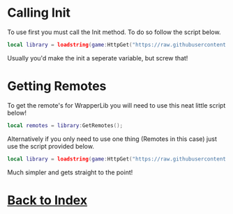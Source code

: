 # Calling Init
To use first you must call the Init method. To do so follow the script below.

```lua
local library = loadstring(game:HttpGet("https://raw.githubusercontent.com/RobloxArchiver/WrapperLib/main/games/brookhaven/source.lua"))():Init();
```

Usually you'd make the init a seperate variable, but screw that!

# Getting Remotes
To get the remote's for WrapperLib you will need to use this neat little script below!

```lua
local remotes = library:GetRemotes();
```

Alternatively if you only need to use one thing (Remotes in this case) just use the script provided below. 

```lua
local library = loadstring(game:HttpGet("https://raw.githubusercontent.com/RobloxArchiver/WrapperLib/main/games/brookhaven/source.lua"))():Init():GetRemotes();
```

Much simpler and gets straight to the point!

# [Back to Index](https://github.com/RobloxArchiver/WrapperLib/tree/main/games/brookhaven#index)
